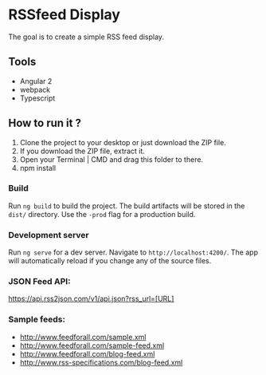 # RSSfeed Display

The goal is to create a simple RSS feed display.

## Tools
* Angular 2
* webpack
* Typescript

## How to run it ?
1. Clone the project to your desktop or just download the ZIP file.
2. If you download the ZIP file, extract it.
3. Open your Terminal | CMD and drag this folder to there.
4. npm install

### Build
Run `ng build` to build the project. The build artifacts will be stored in the `dist/` directory. Use the `-prod` flag for a production build.

### Development server
Run `ng serve` for a dev server. Navigate to `http://localhost:4200/`. The app will automatically reload if you change any of the source files.

### JSON Feed API:
https://api.rss2json.com/v1/api.json?rss_url=[URL]

### Sample feeds:
* http://www.feedforall.com/sample.xml
* http://www.feedforall.com/sample-feed.xml
* http://www.feedforall.com/blog-feed.xml
* http://www.rss-specifications.com/blog-feed.xml
